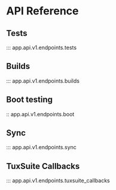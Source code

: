 # API Reference

## Tests

::: app.api.v1.endpoints.tests

## Builds

::: app.api.v1.endpoints.builds

## Boot testing

:: app.api.v1.endpoints.boot

## Sync

::: app.api.v1.endpoints.sync

## TuxSuite Callbacks

::: app.api.v1.endpoints.tuxsuite_callbacks
